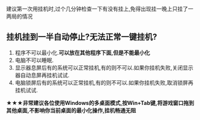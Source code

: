 
建议第一次用挂机时,过个几分钟检查一下有没有挂上,免得出现挂一晚上只挂了一两局的情况

## 挂机挂到一半自动停止?无法正常一键挂机?

1. 程序不可以最小化.**可以放在其他程序下面,但是不能最小化**
2. 电脑不可以睡眠.
3. 显示器息屏后有的系统可以正常挂机,有的则不可以.如果你挂机失败,关闭显示器自动息屏再挂机试试.
4. 电脑锁屏后有的系统可以正常挂机,有的则不可以.如果你挂机失败,取消锁屏再挂机试试.

**★★★非常建议各位使用Windows的多桌面模式,按Win+Tab键,将游戏窗口拖到其他桌面,不影响你当前桌面的最小化操作,挂机畅通无阻**